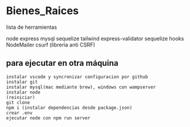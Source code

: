 # Bienes_Raices

lista de herramientas

node
express
mysql
sequelize
tailwind
express-validator
sequelize hooks
NodeMailer
csurf (libreria anti CSRF)


## para ejecutar en otra máquina
```
instalar vscode y syncronizar configuracion por github
instalar git
instalar mysql(mac mediante brew), windows con wampserver
instalar node
(reiniciar)
git clone
npm i (instalar dependencias desde package.json)
crear .env
ejecutar node con npm run server
```